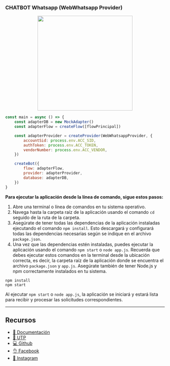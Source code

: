 ### CHATBOT Whatsapp (WebWhatsapp Provider)

<p align="center">
  <img width="300" src="https://i.imgur.com/ccrIvA4.png">
</p>

```js
const main = async () => {
    const adapterDB = new MockAdapter()
    const adapterFlow = createFlow([flowPrincipal])

    const adapterProvider = createProvider(WebWhatsappProvider, {
        accountSid: process.env.ACC_SID,
        authToken: process.env.ACC_TOKEN,
        vendorNumber: process.env.ACC_VENDOR,
    })

    createBot({
        flow: adapterFlow,
        provider: adapterProvider,
        database: adapterDB,
    })
}
```

**Para ejecutar la aplicación desde la línea de comando, sigue estos pasos:**

1. Abre una terminal o línea de comandos en tu sistema operativo.
2. Navega hasta la carpeta raíz de la aplicación usando el comando `cd` seguido de la ruta de la carpeta.
3. Asegúrate de tener todas las dependencias de la aplicación instaladas ejecutando el comando `npm install`. Esto descargará y configurará todas las dependencias necesarias según se indique en el archivo `package.json`.
4. Una vez que las dependencias estén instaladas, puedes ejecutar la aplicación usando el comando `npm start` o `node app.js`.
Recuerda que debes ejecutar estos comandos en la terminal desde la ubicación correcta, es decir, la carpeta raíz de la aplicación donde se encuentra el archivo `package.json` y `app.js`. Asegúrate también de tener Node.js y npm correctamente instalados en tu sistema.

```
npm install
npm start
```

Al ejecutar ``npm start`` o ``node app.js``, la aplicación se iniciará y estará lista para recibir y procesar las solicitudes correspondientes.

---
## Recursos
- [📄 Documentación](https://github.com/JoseQuintana20/ChatBot)
- [🚀 UTP](https://www.utp.edu.co)
- [💻 Github](https://github.com/JoseQuintana20/ChatBot)
- [👌 Facebook](https://www.facebook.com/IngenieriasUTP/)
- [🎥 Instagram](https://www.instagram.com/ingenieriasutp/?)
